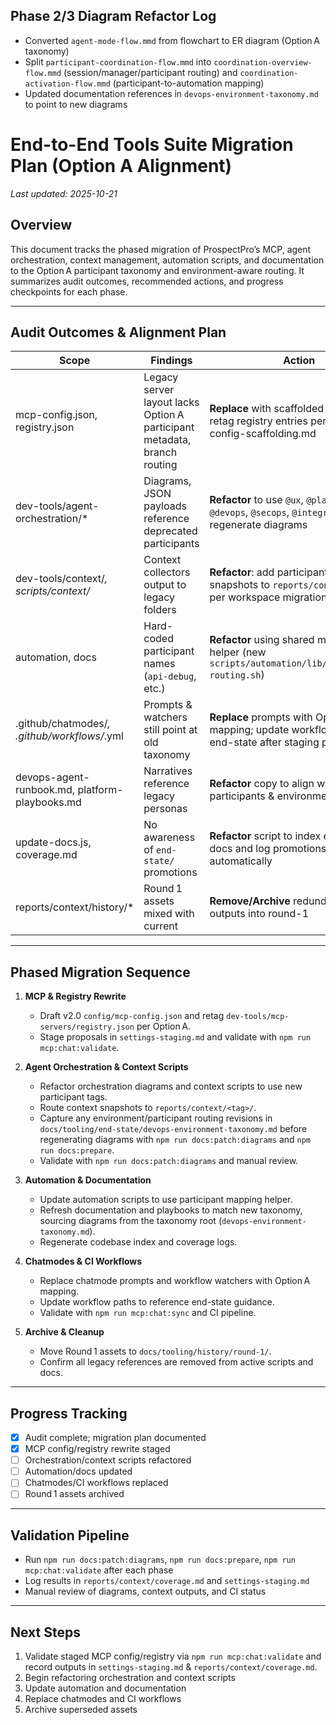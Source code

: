 ## Phase 2/3 Diagram Refactor Log

- Converted `agent-mode-flow.mmd` from flowchart to ER diagram (Option A taxonomy)
- Split `participant-coordination-flow.mmd` into `coordination-overview-flow.mmd` (session/manager/participant routing) and `coordination-activation-flow.mmd` (participant-to-automation mapping)
- Updated documentation references in `devops-environment-taxonomy.md` to point to new diagrams

# End-to-End Tools Suite Migration Plan (Option A Alignment)

_Last updated: 2025-10-21_

## Overview

This document tracks the phased migration of ProspectPro’s MCP, agent orchestration, context management, automation scripts, and documentation to the Option A participant taxonomy and environment-aware routing. It summarizes audit outcomes, recommended actions, and progress checkpoints for each phase.

---

## Audit Outcomes & Alignment Plan

| Scope                                          | Findings                                                                 | Action                                                                                                        |
| ---------------------------------------------- | ------------------------------------------------------------------------ | ------------------------------------------------------------------------------------------------------------- |
| mcp-config.json, registry.json                 | Legacy server layout lacks Option A participant metadata, branch routing | **Replace** with scaffolded v2.0 config; retag registry entries per mcp-config-scaffolding.md                 |
| dev-tools/agent-orchestration/\*               | Diagrams, JSON payloads reference deprecated participants                | **Refactor** to use `@ux`, `@platform`, `@devops`, `@secops`, `@integrations`; regenerate diagrams            |
| dev-tools/context/_, scripts/context/_         | Context collectors output to legacy folders                              | **Refactor**: add participant flag, route snapshots to `reports/context/<tag>/` per workspace migration guide |
| automation, docs                               | Hard-coded participant names (`api-debug`, etc.)                         | **Refactor** using shared mapping helper (new `scripts/automation/lib/participant-routing.sh`)                |
| .github/chatmodes/_, .github/workflows/_.yml   | Prompts & watchers still point at old taxonomy                           | **Replace** prompts with Option A mapping; update workflow paths to end-state after staging proposal          |
| devops-agent-runbook.md, platform-playbooks.md | Narratives reference legacy personas                                     | **Refactor** copy to align with new participants & environment clusters                                       |
| update-docs.js, coverage.md                    | No awareness of `end-state/` promotions                                  | **Refactor** script to index end-state docs and log promotions automatically                                  |
| reports/context/history/\*                     | Round 1 assets mixed with current                                        | **Remove/Archive** redundant Round 1 outputs into round-1                                                     |

---

## Phased Migration Sequence

1. **MCP & Registry Rewrite**

   - Draft v2.0 `config/mcp-config.json` and retag `dev-tools/mcp-servers/registry.json` per Option A.
   - Stage proposals in `settings-staging.md` and validate with `npm run mcp:chat:validate`.

2. **Agent Orchestration & Context Scripts**

   - Refactor orchestration diagrams and context scripts to use new participant tags.
   - Route context snapshots to `reports/context/<tag>/`.
   - Capture any environment/participant routing revisions in `docs/tooling/end-state/devops-environment-taxonomy.md` before regenerating diagrams with `npm run docs:patch:diagrams` and `npm run docs:prepare`.
   - Validate with `npm run docs:patch:diagrams` and manual review.

3. **Automation & Documentation**

   - Update automation scripts to use participant mapping helper.
   - Refresh documentation and playbooks to match new taxonomy, sourcing diagrams from the taxonomy root (`devops-environment-taxonomy.md`).
   - Regenerate codebase index and coverage logs.

4. **Chatmodes & CI Workflows**

   - Replace chatmode prompts and workflow watchers with Option A mapping.
   - Update workflow paths to reference end-state guidance.
   - Validate with `npm run mcp:chat:sync` and CI pipeline.

5. **Archive & Cleanup**
   - Move Round 1 assets to `docs/tooling/history/round-1/`.
   - Confirm all legacy references are removed from active scripts and docs.

---

## Progress Tracking

- [x] Audit complete; migration plan documented
- [x] MCP config/registry rewrite staged
- [ ] Orchestration/context scripts refactored
- [ ] Automation/docs updated
- [ ] Chatmodes/CI workflows replaced
- [ ] Round 1 assets archived

---

## Validation Pipeline

- Run `npm run docs:patch:diagrams`, `npm run docs:prepare`, `npm run mcp:chat:validate` after each phase
- Log results in `reports/context/coverage.md` and `settings-staging.md`
- Manual review of diagrams, context outputs, and CI status

---

## Next Steps

1. Validate staged MCP config/registry via `npm run mcp:chat:validate` and record outputs in `settings-staging.md` & `reports/context/coverage.md`.
2. Begin refactoring orchestration and context scripts
3. Update automation and documentation
4. Replace chatmodes and CI workflows
5. Archive superseded assets
